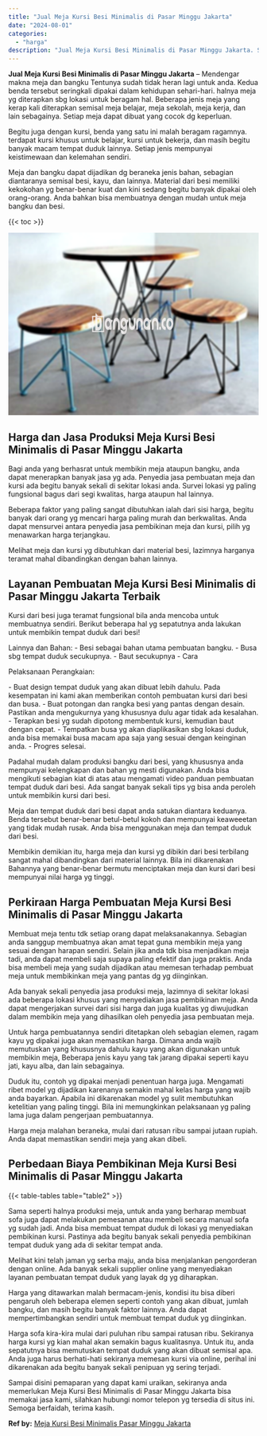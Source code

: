 ```yaml
---
title: "Jual Meja Kursi Besi Minimalis di Pasar Minggu Jakarta"
date: "2024-08-01"
categories: 
  - "harga"
description: "Jual Meja Kursi Besi Minimalis di Pasar Minggu Jakarta. Sampai disini pemaparan yang dapat kami uraikan, sekiranya anda memerlukan Meja Kursi Besi Minimalis..."
---
```


**Jual Meja Kursi Besi Minimalis di Pasar Minggu Jakarta** – Mendengar makna meja dan bangku Tentunya sudah tidak heran lagi untuk anda. Kedua benda tersebut seringkali dipakai dalam kehidupan sehari-hari. halnya meja yg diterapkan sbg lokasi untuk beragam hal. Beberapa jenis meja yang kerap kali diterapkan semisal meja belajar, meja sekolah, meja kerja, dan lain sebagainya. Setiap meja dapat dibuat yang cocok dg keperluan.

Begitu juga dengan kursi, benda yang satu ini malah beragam ragamnya. terdapat kursi khusus untuk belajar, kursi untuk bekerja, dan masih begitu banyak macam tempat duduk lainnya. Setiap jenis mempunyai keistimewaan dan kelemahan sendiri.

Meja dan bangku dapat dijadikan dg beraneka jenis bahan, sebagian diantaranya semisal besi, kayu, dan lainnya. Material dari besi memiliki kekokohan yg benar-benar kuat dan kini sedang begitu banyak dipakai oleh orang-orang. Anda bahkan bisa membuatnya dengan mudah untuk meja bangku dan besi.

{{< toc >}}

![Jual Meja Kursi Besi Minimalis di Pasar Minggu Jakarta](/images/jual-meja-besi-murah16.png)

## Harga dan Jasa Produksi Meja Kursi Besi Minimalis di Pasar Minggu Jakarta

Bagi anda yang berhasrat untuk membikin meja ataupun bangku, anda dapat menerapkan banyak jasa yg ada. Penyedia jasa pembuatan meja dan kursi ada begitu banyak sekali di sekitar lokasi anda. Survei lokasi yg paling fungsional bagus dari segi kwalitas, harga ataupun hal lainnya.

Beberapa faktor yang paling sangat dibutuhkan ialah dari sisi harga, begitu banyak dari orang yg mencari harga paling murah dan berkwalitas. Anda dapat mensurvei antara penyedia jasa pembikinan meja dan kursi, pilih yg menawarkan harga terjangkau.

Melihat meja dan kursi yg dibutuhkan dari material besi, lazimnya harganya teramat mahal dibandingkan dengan bahan lainnya.

## Layanan Pembuatan Meja Kursi Besi Minimalis di Pasar Minggu Jakarta Terbaik

Kursi dari besi juga teramat fungsional bila anda mencoba untuk membuatnya sendiri. Berikut beberapa hal yg sepatutnya anda lakukan untuk membikin tempat duduk dari besi!

Lainnya dan Bahan: - Besi sebagai bahan utama pembuatan bangku. - Busa sbg tempat duduk secukupnya. - Baut secukupnya - Cara

Pelaksanaan Perangkaian:

\- Buat design tempat duduk yang akan dibuat lebih dahulu. Pada kesempatan ini kami akan memberikan contoh pembuatan kursi dari besi dan busa. - Buat potongan dan rangka besi yang pantas dengan desain. Pastikan anda mengukurnya yang khususnya dulu agar tidak ada kesalahan. - Terapkan besi yg sudah dipotong membentuk kursi, kemudian baut dengan cepat. - Tempatkan busa yg akan diaplikasikan sbg lokasi duduk, anda bisa memakai busa macam apa saja yang sesuai dengan keinginan anda. - Progres selesai.

Padahal mudah dalam produksi bangku dari besi, yang khususnya anda mempunyai kelengkapan dan bahan yg mesti digunakan. Anda bisa mengikuti sebagian kiat di atas atau mengamati video panduan pembuatan tempat duduk dari besi. Ada sangat banyak sekali tips yg bisa anda peroleh untuk membikin kursi dari besi.

Meja dan tempat duduk dari besi dapat anda satukan diantara keduanya. Benda tersebut benar-benar betul-betul kokoh dan mempunyai keaweeetan yang tidak mudah rusak. Anda bisa menggunakan meja dan tempat duduk dari besi.

Membikin demikian itu, harga meja dan kursi yg dibikin dari besi terbilang sangat mahal dibandingkan dari material lainnya. Bila ini dikarenakan Bahannya yang benar-benar bermutu menciptakan meja dan kursi dari besi mempunyai nilai harga yg tinggi.

## Perkiraan Harga Pembuatan Meja Kursi Besi Minimalis di Pasar Minggu Jakarta

Membuat meja tentu tdk setiap orang dapat melaksanakannya. Sebagian anda sanggup membuatnya akan amat tepat guna membikin meja yang sesuai dengan harapan sendiri. Selain jika anda tdk bisa menjadikan meja tadi, anda dapat membeli saja supaya paling efektif dan juga praktis. Anda bisa membeli meja yang sudah dijadikan atau memesan terhadap pembuat meja untuk membikinkan meja yang pantas dg yg diinginkan.

Ada banyak sekali penyedia jasa produksi meja, lazimnya di sekitar lokasi ada beberapa lokasi khusus yang menyediakan jasa pembikinan meja. Anda dapat mengerjakan survei dari sisi harga dan juga kualitas yg diwujudkan dalam membikin meja yang dihasilkan oleh penyedia jasa pembuatan meja.

Untuk harga pembuatannya sendiri ditetapkan oleh sebagian elemen, ragam kayu yg dipakai juga akan memastikan harga. Dimana anda wajib memutuskan yang khususnya dahulu kayu yang akan digunakan untuk membikin meja, Beberapa jenis kayu yang tak jarang dipakai seperti kayu jati, kayu alba, dan lain sebagainya.

Duduk itu, contoh yg dipakai menjadi penentuan harga juga. Mengamati ribet model yg dijadikan karenanya semakin mahal kelas harga yang wajib anda bayarkan. Apabila ini dikarenakan model yg sulit membutuhkan ketelitian yang paling tinggi. Bila ini memungkinkan pelaksanaan yg paling lama juga dalam pengerjaan pembuatannya.

Harga meja malahan beraneka, mulai dari ratusan ribu sampai jutaan rupiah. Anda dapat memastikan sendiri meja yang akan dibeli.

## Perbedaan Biaya Pembikinan Meja Kursi Besi Minimalis di Pasar Minggu Jakarta

{{< table-tables table="table2" >}}

Sama seperti halnya produksi meja, untuk anda yang berharap membuat sofa juga dapat melakukan pemesanan atau membeli secara manual sofa yg sudah jadi. Anda bisa membuat tempat duduk di lokasi yg menyediakan pembikinan kursi. Pastinya ada begitu banyak sekali penyedia pembikinan tempat duduk yang ada di sekitar tempat anda.

Melihat kini telah jaman yg serba maju, anda bisa menjalankan pengorderan dengan online. Ada banyak sekali supplier online yang menyediakan layanan pembuatan tempat duduk yang layak dg yg diharapkan.

Harga yang ditawarkan malah bermacam-jenis, kondisi itu bisa diberi pengaruh oleh beberapa elemen seperti contoh yang akan dibuat, jumlah bangku, dan masih begitu banyak faktor lainnya. Anda dapat mempertimbangkan sendiri untuk membuat tempat duduk yg diinginkan.

Harga sofa kira-kira mulai dari puluhan ribu sampai ratusan ribu. Sekiranya harga kursi yg kian mahal akan semakin bagus kualitasnya. Untuk itu, anda sepatutnya bisa memutuskan tempat duduk yang akan dibuat semisal apa. Anda juga harus berhati-hati sekiranya memesan kursi via online, perihal ini dikarenakan ada begitu banyak sekali penipuan yg sering terjadi.

Sampai disini pemaparan yang dapat kami uraikan, sekiranya anda memerlukan Meja Kursi Besi Minimalis di Pasar Minggu Jakarta bisa memakai jasa kami, silahkan hubungi nomor telepon yg tersedia di situs ini. Semoga berfaidah, terima kasih.

**Ref by:** [Meja Kursi Besi Minimalis Pasar Minggu Jakarta](https://id.wikipedia.org/wiki/Meja)
